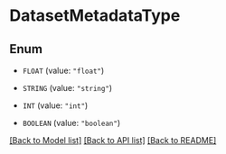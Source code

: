 # DatasetMetadataType

## Enum


* `FLOAT` (value: `"float"`)

* `STRING` (value: `"string"`)

* `INT` (value: `"int"`)

* `BOOLEAN` (value: `"boolean"`)


[[Back to Model list]](../README.md#documentation-for-models) [[Back to API list]](../README.md#documentation-for-api-endpoints) [[Back to README]](../README.md)


